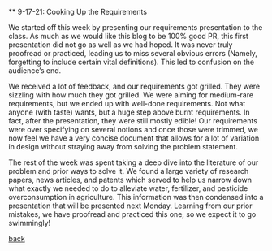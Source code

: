 ** 9-17-21: Cooking Up the Requirements

We started off this week by presenting our requirements presentation to the class. As much as we would like this blog to be 100% good PR, this first presentation did not go as well as we had hoped. It was never truly proofread or practiced, leading us to miss several obvious errors (Namely, forgetting to include certain vital definitions). This led to confusion on the audience’s end. 

We received a lot of feedback, and our requirements got grilled. They were sizzling with how much they got grilled. We were aiming for medium-rare requirements, but we ended up with well-done requirements. Not what anyone (with taste) wants, but a huge step above burnt requirements. In fact, after the presentation, they were still mostly edible! Our requirements were over specifying on several notions and once those were trimmed, we now feel we have a very concise document that allows for a lot of variation in design without straying away from solving the problem statement. 

The rest of the week was spent taking a deep dive into the literature of our problem and prior ways to solve it. We found a large variety of research papers, news articles, and patents which served to help us narrow down what exactly we needed to do to alleviate water, fertilizer, and pesticide overconsumption in agriculture. This information was then condensed into a presentation that will be presented next Monday. Learning from our prior mistakes, we have proofread and practiced this one, so we expect it to go swimmingly! 

[back](./..)
